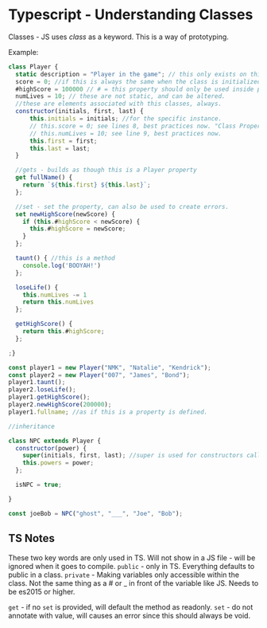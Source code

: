 # Typescript - Understanding Classes 

Classes - JS uses *class* as a keyword. This is a way of prototyping. 

Example: 
```javascript 
class Player {
  static description = "Player in the game"; // this only exists on this class, not the individual players. Belongs only to the class with the static keyword. 
  score = 0; //if this is always the same when the class is initialized.
  #highScore = 100000 // # = this property should only be used inside player class, replaces _ 
  numLives = 10; // these are not static, and can be altered. 
  //these are elements associated with this classes, always.  
  constructor(initials, first, last) {
      this.initials = initials; //for the specific instance. 
      // this.score = 0; see lines 8, best practices now. "Class Properties"  
      // this.numLives = 10; see line 9, best practices now. 
      this.first = first;
      this.last = last;
  }

  //gets - builds as though this is a Player property 
  get fullName() {
    return `${this.first} ${this.last}`;
  };

  //set - set the property, can also be used to create errors. 
  set newHighScore(newScore) {
    if (this.#highScore < newScore) {
      this.#highScore = newScore; 
    }
  };

  taunt() { //this is a method 
    console.log('BOOYAH!')
  };

  loseLife() {
    this.numLives -= 1
    return this.numLives
  };

  getHighScore() {
    return this.#highScore; 
  };

;}

const player1 = new Player("NMK", "Natalie", "Kendrick"); 
const player2 = new Player("007", "James", "Bond");
player1.taunt(); 
player2.loseLife(); 
player1.getHighScore(); 
player2.newHighScore(200000);
player1.fullname; //as if this is a property is defined. 

//inheritance 

class NPC extends Player {
  constructor(power) { 
    super(initials, first, last); //super is used for constructors called in inheritances classes. This will allow the requirements from the extended class
    this.powers = power; 
  };   

  isNPC = true; 

}

const joeBob = NPC("ghost", "___", "Joe", "Bob");

```

## TS Notes

These two key words are only used in TS. Will not show in a JS file - will be ignored when it goes to compile. 
`public` - only in TS. Everything defaults to public in a class.
`private` - Making variables only accessible within the class. Not the same thing as a # or _ in front of the variable like JS. 
  Needs to be es2015 or higher.  

`get` - if no `set` is provided, will default the method as readonly. 
`set` - do not annotate with value, will causes an error since this should always be void.  